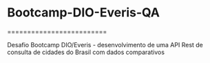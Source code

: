 # Bootcamp-DIO-Everis-QA
=========================

Desafio Bootcamp DIO/Everis - desenvolvimento de uma API Rest de consulta de cidades do Brasil com dados comparativos
